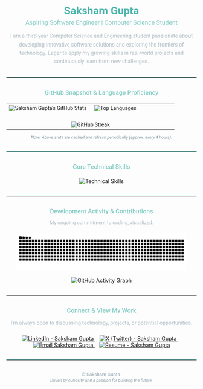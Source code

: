 <!--
  =====================================================================
  #  SAKSHAM GUPTA (BitsToBytes-Saksham) - CSE Student Profile        #
  #  ---------------------------------------------------------------  #
  #  Professional. Dynamic. Focused.                                #
  =====================================================================
-->

<div align="center">
  <h1 style="font-family: 'Roboto', sans-serif; font-weight: 600; color: #4DB6AC; margin-bottom: 5px;">
    Saksham Gupta
  </h1>
  <h3 style="font-family: 'Roboto', sans-serif; font-weight: 400; color: #80CBC4; margin-top: 0px; margin-bottom: 15px;">
    Aspiring Software Engineer | Computer Science Student
  </h3>
  <p style="font-family: 'Roboto', sans-serif; color: #B0BEC5; font-size: 1.0em; max-width: 650px; margin: auto; line-height: 1.6;">
    I am a third-year Computer Science and Engineering student passionate about developing innovative software solutions and exploring the frontiers of technology. Eager to apply my growing skills in real-world projects and continuously learn from new challenges.
  </p>
</div>

<hr style="border-top: 1px solid #4DB6AC; margin-top: 30px; margin-bottom: 30px;">

<!-- GitHub Stats & Activity Metrics -->
<h3 align="center" style="font-family: 'Roboto', sans-serif; font-weight: 500; color: #80CBC4; margin-bottom: 20px;">GitHub Snapshot & Language Proficiency</h3>
<div align="center" style="margin-bottom: 30px;">
  <table width="95%" style="border: none; font-family: 'Roboto', sans-serif;">
    <tr>
      <td width="50%" valign="top" style="padding-right: 10px;">
        <img src="https://github-readme-stats.vercel.app/api?username=BitsToBytes-Saksham&show_icons=true&theme=transparent&hide_border=true&icon_color=4DB6AC&text_color=4DB6AC&title_color=80CBC4&rank_icon=github&bg_color=0D111700&cache_seconds=14400" alt="Saksham Gupta's GitHub Stats" width="100%"/>
      </td>
      <td width="50%" valign="top" style="padding-left: 10px;">
        <img src="https://github-readme-stats.vercel.app/api/top-langs/?username=BitsToBytes-Saksham&layout=compact&theme=transparent&hide_border=true&langs_count=8&icon_color=4DB6AC&text_color=4DB6AC&title_color=80CBC4&bg_color=0D111700&cache_seconds=14400" alt="Top Languages" width="100%"/>
      </td>
    </tr>
    <tr>
      <td colspan="2" align="center" style="padding-top: 25px;">
        <img src="https://streak-stats.demolab.com/?user=BitsToBytes-Saksham&theme=nord&hide_border=true&background=0D111700&stroke=4DB6AC&ring=80CBC4&fire=FF8A65&currStreakNum=CFD8DC&sideNums=B0BEC5&currStreakLabel=4DB6AC&sideLabels=90A4AE&date_format=M%20j%2C%20Y%5D&cache_seconds=14400" alt="GitHub Streak" />
      </td>
    </tr>
  </table>
  <p align="center" style="font-family: 'Roboto', sans-serif; color: #78909C; font-size: 0.8em;">
    <em>Note: Above stats are cached and refresh periodically (approx. every 4 hours).</em>
  </p>
</div>

<hr style="border-top: 1px solid #4DB6AC; margin-top: 30px; margin-bottom: 30px;">

<!-- Technical Skills -->
<h3 align="center" style="font-family: 'Roboto', sans-serif; font-weight: 500; color: #80CBC4; margin-bottom: 20px;">Core Technical Skills</h3>
<p align="center">
  <img src="https://skillicons.dev/icons?i=python,java,html,css,javascript,c,react,figma,vscode,git,github&perline=11&theme=dark&style=flat-square&bg_color=0D111700&badge_color=263238&icon_color=80CBC4" alt="Technical Skills"/>
  <!--
    Skills: Python, Java, HTML, CSS, JavaScript, C, React, Figma, VS Code, Git, GitHub
    Style: Flat-square for a clean, professional look. Perline adjusted.
  -->
</p>

<hr style="border-top: 1px solid #4DB6AC; margin-top: 30px; margin-bottom: 30px;">

<!-- Development Activity -->
<h3 align="center" style="font-family: 'Roboto', sans-serif; font-weight: 500; color: #80CBC4; margin-bottom: 5px;">Development Activity & Contributions</h3>
<p align="center" style="font-family: 'Roboto', sans-serif; color: #B0BEC5; font-size: 0.95em; margin-bottom: 20px;">
  My ongoing commitment to coding, visualized.
</p>
<div align="center" style="margin-bottom: 15px;">
  <img src="https://raw.githubusercontent.com/BitsToBytes-Saksham/BitsToBytes-Saksham/output/github-contribution-grid-snake.svg?palette=github-light&color_snake=4DB6AC,80CBC4,#B2DFDB" alt="Saksham Gupta's Contribution Snake" width="90%"/>
  <!-- This snake animation updates via GitHub Actions -->
</div>
<div align="center" style="margin-bottom: 30px;">
  <img src="https://github-readme-activity-graph.vercel.app/graph?username=BitsToBytes-Saksham&bg_color=0d1117&color=4DB6AC&line=80CBC4&point=B2DFDB&area=true&hide_border=true&theme=react-dark&hide_title=true" alt="GitHub Activity Graph" width="90%"/>
  <!-- Standard activity graph, also updates periodically -->
</div>

<hr style="border-top: 1px solid #4DB6AC; margin-top: 30px; margin-bottom: 30px;">

<!-- Contact & Resume -->
<h3 align="center" style="font-family: 'Roboto', sans-serif; font-weight: 500; color: #80CBC4; margin-bottom: 15px;">Connect & View My Work</h3>
<p align="center" style="font-family: 'Roboto', sans-serif; color: #B0BEC5; margin-bottom: 25px;">
  I'm always open to discussing technology, projects, or potential opportunities.
</p>
<p align="center" style="margin-bottom: 30px;">
  <a href="https://www.linkedin.com/in/sakshamgupta0711/" target="_blank" rel="noopener noreferrer">
    <img src="https://img.shields.io/badge/LinkedIn-Profile-0077B5?style=for-the-badge&logo=linkedin&logoColor=white" alt="LinkedIn - Saksham Gupta"/>
  </a>  
  <a href="https://x.com/SakshamGupta_X" target="_blank" rel="noopener noreferrer">
    <img src="https://img.shields.io/badge/X%20(Twitter)-@SakshamGupta_X-000000?style=for-the-badge&logo=x&logoColor=white" alt="X (Twitter) - Saksham Gupta"/>
  </a>  
  <a href="mailto:sakshamgupta.1107@gmail.com">
    <img src="https://img.shields.io/badge/Email-sakshamgupta.1107@gmail.com-D14836?style=for-the-badge&logo=gmail&logoColor=white" alt="Email Saksham Gupta"/>
  </a>  
  <a href="[YOUR_RESUME_PDF_LINK_HERE_PLS_UPDATE]" target="_blank" rel="noopener noreferrer"> <!-- !!! REPLACE WITH YOUR RESUME LINK !!! -->
    <img src="https://img.shields.io/badge/Download-Resume%20(PDF)-E91E63?style=for-the-badge&logo=adobeacrobatreader&logoColor=white" alt="Resume - Saksham Gupta"/>
  </a>
</p>

<hr style="border-top: 1px solid #4DB6AC; margin-top: 30px; margin-bottom: 30px;">

<p align="center" style="font-family: 'Roboto', sans-serif; color: #90A4AE; font-size: 0.9em;">
  © <script>document.write(new Date().getFullYear())</script> Saksham Gupta.
  <br>
  <em style="font-size: 0.9em;">Driven by curiosity and a passion for building the future.</em>
</p>
